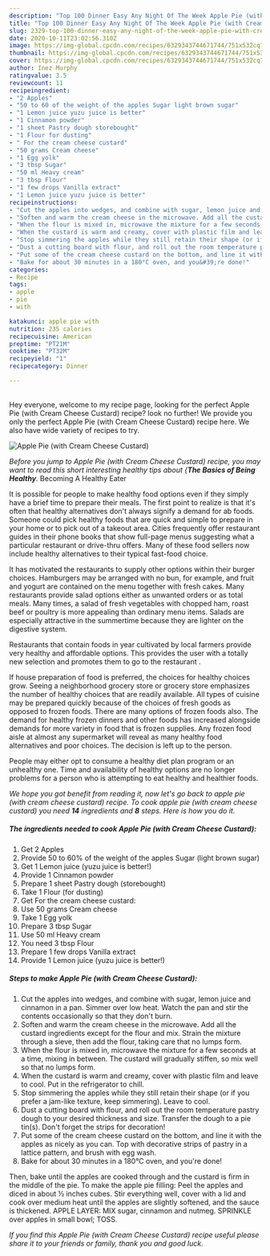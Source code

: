 ```yaml
---
description: "Top 100 Dinner Easy Any Night Of The Week Apple Pie (with Cream Cheese Custard)"
title: "Top 100 Dinner Easy Any Night Of The Week Apple Pie (with Cream Cheese Custard)"
slug: 2329-top-100-dinner-easy-any-night-of-the-week-apple-pie-with-cream-cheese-custard
date: 2020-10-11T23:02:56.310Z
image: https://img-global.cpcdn.com/recipes/6329343744671744/751x532cq70/apple-pie-with-cream-cheese-custard-recipe-main-photo.jpg
thumbnail: https://img-global.cpcdn.com/recipes/6329343744671744/751x532cq70/apple-pie-with-cream-cheese-custard-recipe-main-photo.jpg
cover: https://img-global.cpcdn.com/recipes/6329343744671744/751x532cq70/apple-pie-with-cream-cheese-custard-recipe-main-photo.jpg
author: Inez Murphy
ratingvalue: 3.5
reviewcount: 11
recipeingredient:
- "2 Apples"
- "50 to 60 of the weight of the apples Sugar light brown sugar"
- "1 Lemon juice yuzu juice is better"
- "1 Cinnamon powder"
- "1 sheet Pastry dough storebought"
- "1 Flour for dusting"
- " For the cream cheese custard"
- "50 grams Cream cheese"
- "1 Egg yolk"
- "3 tbsp Sugar"
- "50 ml Heavy cream"
- "3 tbsp Flour"
- "1 few drops Vanilla extract"
- "1 Lemon juice yuzu juice is better"
recipeinstructions:
- "Cut the apples into wedges, and combine with sugar, lemon juice and cinnamon in a pan. Simmer over low heat. Watch the pan and stir the contents occasionally so that they don&#39;t burn."
- "Soften and warm the cream cheese in the microwave. Add all the custard ingredients except for the flour and mix. Strain the mixture through a sieve, then add the flour, taking care that no lumps form."
- "When the flour is mixed in, microwave the mixture for a few seconds at a time, mixing in between. The custard will gradually stiffen, so mix well so that no lumps form."
- "When the custard is warm and creamy, cover with plastic film and leave to cool. Put in the refrigerator to chill."
- "Stop simmering the apples while they still retain their shape (or if you prefer a jam-like texture, keep simmering). Leave to cool."
- "Dust a cutting board with flour, and roll out the room temperature pastry dough to your desired thickness and size. Transfer the dough to a pie tin(s). Don&#39;t forget the strips for decoration!"
- "Put some of the cream cheese custard on the bottom, and line it with the apples as nicely as you can. Top with decorative strips of pastry in a lattice pattern, and brush with egg wash."
- "Bake for about 30 minutes in a 180°C oven, and you&#39;re done!"
categories:
- Recipe
tags:
- apple
- pie
- with

katakunci: apple pie with 
nutrition: 235 calories
recipecuisine: American
preptime: "PT21M"
cooktime: "PT32M"
recipeyield: "1"
recipecategory: Dinner

---
```

<br>
Hey everyone, welcome to my recipe page, looking for the perfect Apple Pie (with Cream Cheese Custard) recipe? look no further! We provide you only the perfect Apple Pie (with Cream Cheese Custard) recipe here. We also have wide variety of recipes to try.
<br>


![Apple Pie (with Cream Cheese Custard)](https://img-global.cpcdn.com/recipes/6329343744671744/751x532cq70/apple-pie-with-cream-cheese-custard-recipe-main-photo.jpg)

<i>Before you jump to Apple Pie (with Cream Cheese Custard) recipe, you may want to read this short interesting healthy tips about {<strong>The Basics of Being Healthy</strong>.</i>
Becoming A Healthy Eater

It is possible for people to make healthy food options even if they simply have a brief time to prepare their meals. The first point to realize is that it's often that healthy alternatives don't always signify a demand for ab foods. Someone could pick healthy foods that are quick and simple to prepare in your home or to pick out of a takeout area. Cities frequently offer restaurant guides in their phone books that show full-page menus suggesting what a particular restaurant or drive-thru offers. Many of these food sellers now include healthy alternatives to their typical fast-food choice.

 It has motivated the restaurants to supply other options within their burger choices. Hamburgers may be arranged with no bun, for example, and fruit and yogurt are contained on the menu together with fresh cakes. Many restaurants provide salad options either as unwanted orders or as total meals. Many times, a salad of fresh vegetables with chopped ham, roast beef or poultry is more appealing than ordinary menu items.  Salads are especially attractive in the summertime because they are lighter on the digestive system.

Restaurants that contain foods in year cultivated by local farmers provide very healthy and affordable options.  This provides the user with a totally new selection and promotes them to go to the restaurant .

If house preparation of food is preferred, the choices for healthy choices grow. Seeing a neighborhood grocery store or grocery store emphasizes the number of healthy choices that are readily available.  All types of cuisine may be prepared quickly because of the choices of fresh goods as opposed to frozen foods. There are many options of frozen foods also. The demand for healthy frozen dinners and other foods has increased alongside demands for more variety in food that is frozen supplies. Any frozen food aisle at almost any supermarket will reveal as many healthy food alternatives and poor choices. The decision is left up to the person.

People may either opt to consume a healthy diet plan program or an unhealthy one. Time and availability of healthy options are no longer problems for a person who is attempting to eat healthy and healthier foods.


<i>We hope you got benefit from reading it, now let's go back to apple pie (with cream cheese custard) recipe. To cook apple pie (with cream cheese custard) you need <strong>14</strong> ingredients and <strong>8</strong> steps. Here is how you do it.
</i>

##### The ingredients needed to cook Apple Pie (with Cream Cheese Custard):

1. Get 2 Apples
1. Provide 50 to 60% of the weight of the apples Sugar (light brown sugar)
1. Get 1 Lemon juice (yuzu juice is better!)
1. Provide 1 Cinnamon powder
1. Prepare 1 sheet Pastry dough (storebought)
1. Take 1 Flour (for dusting)
1. Get  For the cream cheese custard:
1. Use 50 grams Cream cheese
1. Take 1 Egg yolk
1. Prepare 3 tbsp Sugar
1. Use 50 ml Heavy cream
1. You need 3 tbsp Flour
1. Prepare 1 few drops Vanilla extract
1. Provide 1 Lemon juice (yuzu juice is better!)


##### Steps to make Apple Pie (with Cream Cheese Custard):

1. Cut the apples into wedges, and combine with sugar, lemon juice and cinnamon in a pan. Simmer over low heat. Watch the pan and stir the contents occasionally so that they don&#39;t burn.
1. Soften and warm the cream cheese in the microwave. Add all the custard ingredients except for the flour and mix. Strain the mixture through a sieve, then add the flour, taking care that no lumps form.
1. When the flour is mixed in, microwave the mixture for a few seconds at a time, mixing in between. The custard will gradually stiffen, so mix well so that no lumps form.
1. When the custard is warm and creamy, cover with plastic film and leave to cool. Put in the refrigerator to chill.
1. Stop simmering the apples while they still retain their shape (or if you prefer a jam-like texture, keep simmering). Leave to cool.
1. Dust a cutting board with flour, and roll out the room temperature pastry dough to your desired thickness and size. Transfer the dough to a pie tin(s). Don&#39;t forget the strips for decoration!
1. Put some of the cream cheese custard on the bottom, and line it with the apples as nicely as you can. Top with decorative strips of pastry in a lattice pattern, and brush with egg wash.
1. Bake for about 30 minutes in a 180°C oven, and you&#39;re done!


Then, bake until the apples are cooked through and the custard is firm in the middle of the pie. To make the apple pie filling: Peel the apples and diced in about ½ inches cubes. Stir everything well, cover with a lid and cook over medium heat until the apples are slightly softened, and the sauce is thickened. APPLE LAYER: MIX sugar, cinnamon and nutmeg. SPRINKLE over apples in small bowl; TOSS. 

<i>If you find this Apple Pie (with Cream Cheese Custard) recipe useful please share it to your friends or family, thank you and good luck.</i>
